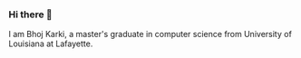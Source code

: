 ### Hi there 👋

I am Bhoj Karki, a master's graduate in computer science from University of Louisiana at Lafayette. 
